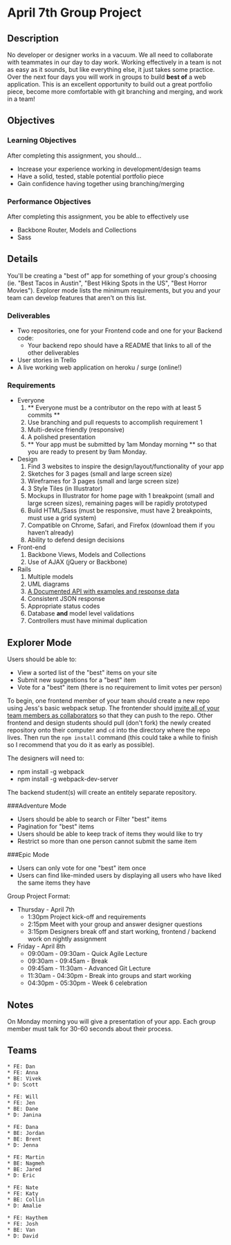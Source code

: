 # April 7th Group Project

## Description
No developer or designer works in a vacuum. We all need to collaborate with teammates in our day to day work. Working effectively in a team is not as easy as it sounds, but like everything else, it just takes some practice. Over the next four days you will work in groups to build **best of** a web application. This is an excellent opportunity to build out a great portfolio piece, become more comfortable with git branching and merging, and work in a team!


## Objectives

### Learning Objectives

After completing this assignment, you should…

* Increase your experience working in development/design teams
* Have a solid, tested, stable potential portfolio piece
* Gain confidence having together using branching/merging

### Performance Objectives

After completing this assignment, you be able to effectively use

* Backbone Router, Models and Collections
* Sass

## Details

You'll be creating a "best of" app for something of your group's choosing (ie. "Best Tacos in Austin", "Best Hiking Spots in the US", "Best Horror Movies").  Explorer mode lists the minimum requirements, but you and your team can develop features that aren't on this list.

### Deliverables

* Two repositories, one for your Frontend code and one for your Backend code:
	* Your backend repo should have a README that links to all of the other deliverables
* User stories in Trello
* A live working web application on heroku / surge (online!)

### Requirements

* Everyone
	1. ** Everyone must be a contributor on the repo with at least 5 commits **
	1. Use branching and pull requests to accomplish requirement 1
	1. Multi-device friendly (responsive)
	1. A polished presentation
	1. ** Your app must be submitted by 1am Monday morning ** so that you are ready to present by 9am Monday.
* Design
	1. Find 3 websites to inspire the design/layout/functionality of your app
	1. Sketches for 3 pages (small and large screen size)
	1. Wireframes for 3 pages (small and large screen size)
	1. 3 Style Tiles (in Illustrator)
	1. Mockups in Illustrator for home page with 1 breakpoint (small and large screen sizes), remaining pages will be rapidly prototyped
	1. Build HTML/Sass (must be responsive, must have 2 breakpoints, must use a grid system)
	1. Compatible on Chrome, Safari, and Firefox (download them if you haven’t already)
	1. Ability to defend design decisions
* Front-end
	1. Backbone Views, Models and Collections
	1. Use of AJAX (jQuery or Backbone)
* Rails
	1. Multiple models
	1. UML diagrams
	1. [A Documented API with examples and response data](https://bocoup.com/weblog/documenting-your-api)
	1. Consistent JSON response
	1. Appropriate status codes
	1. Database **and** model level validations
	1. Controllers must have minimal duplication


## Explorer Mode

Users should be able to:
- View a sorted list of the "best" items on your site
- Submit new suggestions for a "best" item
- Vote for a "best" item (there is no requirement to limit votes per person)

To begin, one frontend member of your team should create a new repo using Jess's basic webpack setup. The frontender should [invite all of your team members as collaborators](https://help.github.com/articles/adding-collaborators-to-a-personal-repository/) so that they can push to the repo. Other frontend and design students should pull (don't fork) the newly created repository onto their computer and `cd` into the directory where the repo lives. Then run the `npm install` command (this could take a while to finish so I recommend that you do it as early as possible).

The designers will need to:
- npm install -g webpack
- npm install -g webpack-dev-server

The backend student(s) will create an entitely separate repository.

###Adventure Mode
- Users should be able to search or Filter "best" items
- Pagination for "best" items
- Users should be able to keep track of items they would like to try
- Restrict so more than one person cannot submit the same item

###Epic Mode 
- Users can only vote for one "best" item once
- Users can find like-minded users by displaying all users who have liked the same items they have


Group Project Format:

* Thursday - April 7th
	* 1:30pm Project kick-off and requirements
	* 2:15pm Meet with your group and answer designer questions
	* 3:15pm Designers break off and start working, frontend / backend work on nightly assignment
* Friday - April 8th
	* 09:00am - 09:30am - Quick Agile Lecture
	* 09:30am - 09:45am - Break
	* 09:45am - 11:30am - Advanced Git Lecture
	* 11:30am - 04:30pm - Break into groups and start working
	* 04:30pm - 05:30pm - Week 6 celebration
            

## Notes

On Monday morning you will give a presentation of your app. Each group member must talk for 30-60 seconds about their process.

## Teams

```
* FE: Dan
* FE: Anna
* BE: Vivek
* D: Scott
```

```
* FE: Will
* FE: Jen
* BE: Dane
* D: Janina
```

```
* FE: Dana
* BE: Jordan
* BE: Brent
* D: Jenna
```

```
* FE: Martin
* BE: Nagmeh
* BE: Jared
* D: Eric
```

```
* FE: Nate
* FE: Katy
* BE: Collin
* D: Amalie
```

```
* FE: Haythem
* FE: Josh
* BE: Van
* D: David
```
